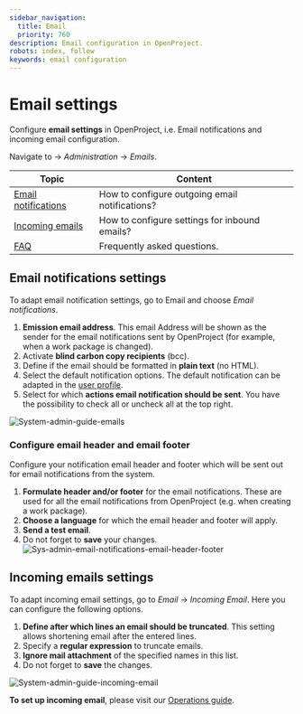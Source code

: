 ```yaml
---
sidebar_navigation:
  title: Email
  priority: 760
description: Email configuration in OpenProject.
robots: index, follow
keywords: email configuration
---
```

# Email settings

Configure **email settings** in OpenProject, i.e. Email notifications and incoming email configuration.

Navigate to -> *Administration* -> *Emails*.

| Topic                                                | Content                                        |
| ---------------------------------------------------- | ---------------------------------------------- |
| [Email notifications](#email-notifications-settings) | How to configure outgoing email notifications? |
| [Incoming emails](#incoming-emails-settings)         | How to configure settings for inbound emails?  |
| [FAQ](frequently-asked-questions---faq)              | Frequently asked questions.                    |


## Email notifications settings

To adapt email notification settings, go to Email and choose *Email notifications*.

1. **Emission email address**. This email Address will be shown as the sender for the email notifications sent by OpenProject (for example,  when a work package is changed).
2. Activate **blind carbon copy recipients** (bcc).
3. Define if the email should be formatted in **plain text** (no HTML).
4. Select the default notification options. The default notification can be adapted in the [user profile](../../../getting-started/my-account/#email-notifications).
5. Select for which **actions email notification should be sent**. You have the possibility to check all or uncheck all at the top right.

![System-admin-guide-emails](System-admin-guide-emails.png)

### Configure email header and email footer

Configure your notification email header and footer which will be sent out for email notifications from the system.

1. **Formulate header and/or footer** for the email notifications. These are used for all the email notifications from OpenProject (e.g. when  creating a work package).
2. **Choose a language** for which the email header and footer will apply.
3. **Send a test email**.
4. Do not forget to **save** your changes.![Sys-admin-email-notifications-email-header-footer](Sys-admin-email-notifications-email-header-footer.png)



## Incoming emails settings

To adapt incoming email settings, go to *Email* -> *Incoming Email*. Here you can configure the following options.

1. **Define after which lines an email should be truncated**. This setting allows shortening email after the entered lines.
2. Specify a **regular expression** to truncate emails.
3. **Ignore mail attachment** of the specified names in this list.
4. Do not forget to **save** the changes.

![System-admin-guide-incoming-email](System-admin-guide-incoming-email.png)

**To set up incoming email**, please visit our [Operations guide](../../installation-and-operations/configuration/incoming-emails/).